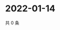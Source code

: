 # 2022-01-14

共 0 条

<!-- BEGIN WEIBO -->
<!-- 最后更新时间 Fri Jan 14 2022 10:08:41 GMT+0800 (China Standard Time) -->

<!-- END WEIBO -->
